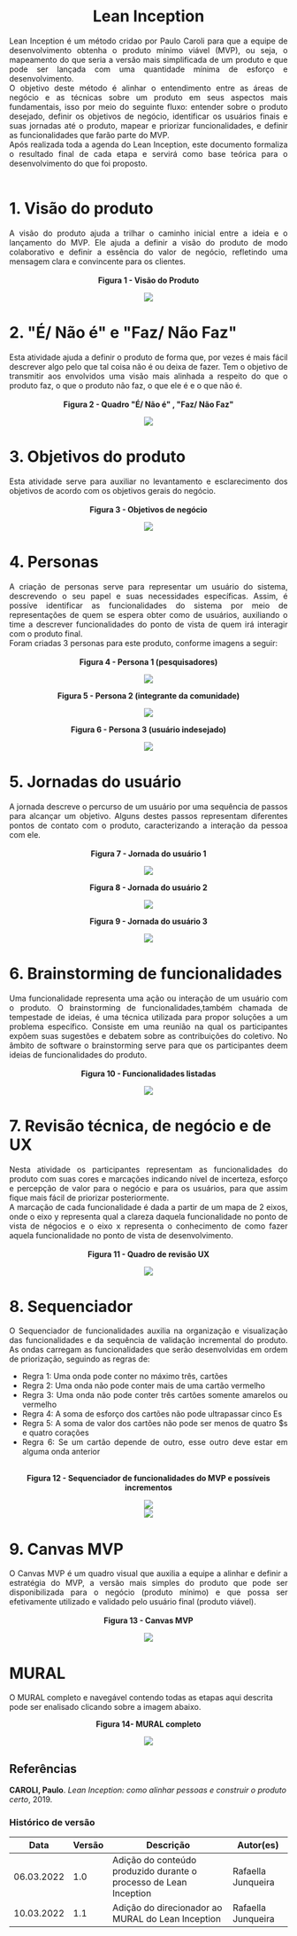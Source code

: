 # <center>Lean Inception
<div align="justify">
Lean Inception é um método cridao por Paulo Caroli para que a equipe de desenvolvimento obtenha o produto mínimo viável (MVP), ou seja, o mapeamento do que seria a versão mais simplificada de um produto e que pode ser lançada com uma quantidade mínima de esforço e desenvolvimento.
<br>
O objetivo deste método é alinhar o entendimento entre as áreas de negócio e as técnicas sobre um produto em seus aspectos mais fundamentais, isso por meio do seguinte fluxo: entender sobre o produto desejado, definir os objetivos de negócio, identificar os usuários finais e suas jornadas até o produto, mapear e priorizar funcionalidades, e definir as funcionalidades que farão parte do MVP.<br>
Após realizada toda a agenda do Lean Inception, este documento formaliza o resultado final de cada etapa e servirá como base teórica para o desenvolvimento do que foi proposto.
</div><br>

# 1. Visão do produto
<div align="justify">
A visão do produto ajuda a trilhar o caminho inicial entre a ideia e o lançamento do MVP. Ele ajuda a definir a visão do produto de modo colaborativo e definir a essência do valor de negócio, refletindo uma mensagem clara e convincente para os clientes.
</div><br>

<figcaption><center>
    <b>Figura 1 - Visão do Produto</b>
</figcaption>

[<div align="center"><img width="auto" height="auto" src="../img/leanInception/visaoDoProduto.png"/></div>](../../img/leanInception/visaoDoProduto.png)


# 2. "É/ Não é" e "Faz/ Não Faz"
<div align="justify">
Esta atividade ajuda a definir o produto de forma que, por vezes é mais fácil descrever algo pelo que tal coisa não é ou deixa de fazer. Tem o objetivo de transmitir aos envolvidos uma visão mais alinhada a respeito do que o produto faz, o que o produto não faz, o que ele é e o que não é.
</div><br>

<figcaption><center>
    <b>Figura 2 - Quadro "É/ Não é" , "Faz/ Não Faz"</b>
</figcaption>

[<div align="center"><img width="auto" height="auto" src="../img/leanInception/fazNaoFaz.png"/></div>](../../img/leanInception/fazNaoFaz.png)

# 3. Objetivos do produto
<div align="justify">
Esta atividade serve para auxiliar no levantamento e esclarecimento dos objetivos de acordo com os objetivos gerais do negócio.
</div><br>

<figcaption><center>
    <b>Figura 3 - Objetivos de negócio</b>
</figcaption>

[<div align="center"><img width="auto" height="auto" src="../img/leanInception/objNegocios.png"/></div>](../../img/leanInception/objNegocios.png)

# 4. Personas
<div align="justify">
A criação de personas serve para representar um usuário do sistema, descrevendo o seu papel e suas necessidades específicas. Assim, é possíve identificar as funcionalidades do sistema por meio de representações de quem se espera obter como de usuários, auxiliando o time a descrever funcionalidades do ponto de vista de quem irá interagir com o produto final. 
<br>
Foram criadas 3 personas para este produto, conforme imagens a seguir: 
</div><br>

<figcaption><center>
    <b>Figura 4 - Persona 1 (pesquisadores)</b>
</figcaption>

[<div align="center"><img width="auto" height="auto" src="../img/leanInception/persona1.png"/></div>](../../img/leanInception/persona1.png)

<figcaption><center>
    <b>Figura 5 - Persona 2 (integrante da comunidade)</b>
</figcaption>

[<div align="center"><img width="auto" height="auto" src="../img/leanInception/persona2.png"/></div>](../../img/leanInception/persona2.png)

<figcaption><center>
    <b>Figura 6 - Persona 3 (usuário indesejado)</b>
</figcaption>

[<div align="center"><img width="auto" height="auto" src="../img/leanInception/persona3.png"/></div>](../../img/leanInception/persona3.png)


# 5. Jornadas do usuário
<div align="justify">
A jornada descreve o percurso de um usuário por uma sequência de passos para alcançar um objetivo. Alguns destes passos representam diferentes pontos de contato com o produto, caracterizando a interação da pessoa com ele.
</div><br>

<figcaption><center>
    <b>Figura 7 - Jornada do usuário 1</b>
</figcaption>

[<div align="center"><img width="auto" height="auto" src="../img/leanInception/jornada1.png"/></div>](../../img/leanInception/jornada1.png)

<figcaption><center>
    <b>Figura 8 - Jornada do usuário 2</b>
</figcaption>

[<div align="center"><img width="auto" height="auto" src="../img/leanInception/jornada3.png"/></div>](../../img/leanInception/jornada3.png)

<figcaption><center>
    <b>Figura 9 - Jornada do usuário 3</b>
</figcaption>

[<div align="center"><img width="auto" height="auto" src="../img/leanInception/jornada2.png"/></div>](../../img/leanInception/jornada2.png)

# 6. Brainstorming de funcionalidades
<div align="justify">
Uma funcionalidade representa uma ação ou interação de um usuário com o produto. O brainstorming de funcionalidades,também chamada de tempestade de ideias, é uma técnica utilizada para propor soluções a um problema específico. Consiste em uma reunião na qual os participantes expõem suas sugestões e debatem sobre as contribuições do coletivo. No âmbito de software o brainstorming serve para que os participantes deem ideias de funcionalidades do produto.
</div><br>

<figcaption><center>
    <b>Figura 10 - Funcionalidades listadas</b>
</figcaption>

[<div align="center"><img width="auto" height="auto" src="../img/leanInception/funcionalidades.png"/></div>](../../img/leanInception/funcionalidades.png)

# 7. Revisão técnica, de negócio e de UX
<div align="justify">
Nesta atividade os participantes representam as funcionalidades do produto com suas cores e marcações indicando nível de incerteza, esforço e percepção de valor para o negócio e para os usuários, para que assim fique mais fácil de priorizar posteriormente.
<br>
A marcação de cada funcionalidade é dada a partir de um mapa de 2 eixos, onde o eixo y representa qual a clareza daquela funcionalidade no ponto de vista de négocios e o eixo x representa o conhecimento de como fazer aquela funcionalidade no ponto de vista de desenvolvimento.
</div><br>

<figcaption><center>
    <b>Figura 11 - Quadro de revisão UX</b>
</figcaption>

[<div align="center"><img width="auto" height="auto" src="../img/leanInception/revisaoUX.png"/></div>](../../img/leanInception/revisaoUX.png)

# 8. Sequenciador
<div align="justify">
O Sequenciador de funcionalidades auxilia na organização e visualização das funcionalidades e da sequência de validação incremental do produto. As ondas carregam as funcionalidades que serão desenvolvidas em ordem de priorização, seguindo as regras de:
<ul>
    <li> Regra 1: Uma onda pode conter no máximo três, cartões</li>
    <li> Regra 2: Uma onda não pode conter mais de uma cartão vermelho</li>
    <li> Regra 3: Uma onda não pode conter três cartões somente amarelos ou vermelho</li>
    <li> Regra 4: A soma de esforço dos cartões não pode ultrapassar cinco Es</li>
    <li> Regra 5: A soma de valor dos cartões não pode ser menos de quatro $s e quatro corações</li>
    <li> Regra 6: Se um cartão depende de outro, esse outro deve estar em alguma onda anterior</li>
</ul>
</div><br>

<figcaption><center>
    <b>Figura 12 - Sequenciador de funcionalidades do MVP e possíveis incrementos</b>
</figcaption>

[<div align="center"><img width="auto" height="auto" src="../img/leanInception/mvp.png"/></div>](../../img/leanInception/mvp.png)
[<div align="center"><img width="auto" height="auto" src="../img/leanInception/incremento.png"/></div>](../../img/leanInception/incremento.png)

# 9. Canvas MVP
<div align="justify">
O Canvas MVP é um quadro visual que auxilia a equipe a alinhar e definir a estratégia do MVP, a versão mais simples do produto que pode ser disponibilizada para o negócio (produto mínimo) e que possa ser efetivamente utilizado e validado pelo usuário final (produto viável).
</div><br>

<figcaption><center>
    <b>Figura 13 - Canvas MVP</b>
</figcaption>

[<div align="center"><img width="auto" height="auto" src="../img/leanInception/canvas.png"/></div>](../../img/leanInception/canvas.png)


# MURAL

O MURAL completo e navegável contendo todas as etapas aqui descrita pode ser enalisado clicando sobre a imagem abaixo.

<figcaption><center>
    <b>Figura 14- MURAL completo</b>
</figcaption>

[<div align="center"><img width="auto" height="auto" src="../img/leanInception/mural.png"/></div>](https://app.mural.co/invitation/mural/unbfgaepsmds202111846/1644326822459?sender=ua4a5d97b99aa0006fa2a0546&key=b27666d4-fc69-4956-b5bc-db92c3f240d1)


## Referências

**CAROLI, Paulo**. _Lean Inception: como alinhar pessoas e construir o produto certo_, 2019.

### Histórico de versão

|Data | Versão | Descrição | Autor(es)
| -- | -- | -- | -- |
| 06.03.2022 | 1.0 | Adição do conteúdo produzido durante o processo de Lean Inception | Rafaella Junqueira |
| 10.03.2022 | 1.1 | Adição do direcionador ao MURAL do Lean Inception | Rafaella Junqueira |